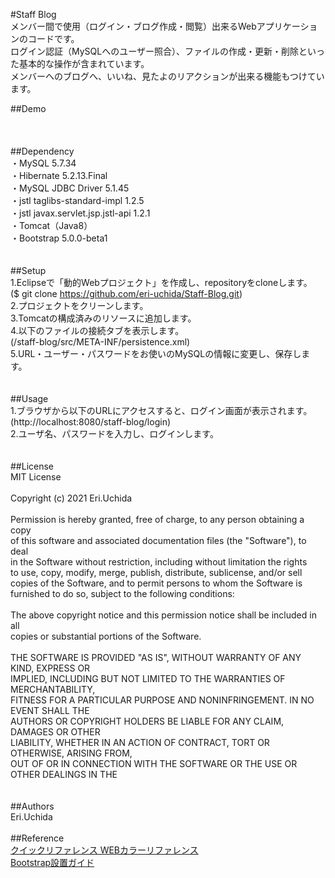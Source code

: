 #Staff Blog<br/>
メンバー間で使用（ログイン・ブログ作成・閲覧）出来るWebアプリケーションのコードです。<br/>
ログイン認証（MySQLへのユーザー照合）、ファイルの作成・更新・削除といった基本的な操作が含まれています。<br/>
メンバーへのブログへ、いいね、見たよのリアクションが出来る機能もつけています。<br/>

 ##Demo<br/>
<br/>
<br/>
<br/>
 ##Dependency<br/>
・MySQL 5.7.34<br/>
・Hibernate 5.2.13.Final<br/>
・MySQL JDBC Driver 5.1.45<br/>
・jstl taglibs-standard-impl 1.2.5<br/>
・jstl javax.servlet.jsp.jstl-api 1.2.1<br/>
・Tomcat（Java8）<br/>
・Bootstrap 5.0.0-beta1<br/>
<br/>
<br/>
 ##Setup<br/>
1.Eclipseで「動的Webプロジェクト」を作成し、repositoryをcloneします。<br/>
($ git clone https://github.com/eri-uchida/Staff-Blog.git)<br/>
2.プロジェクトをクリーンします。<br/>
3.Tomcatの構成済みのリソースに追加します。<br/>
4.以下のファイルの接続タブを表示します。<br/>
(/staff-blog/src/META-INF/persistence.xml)<br/>
5.URL・ユーザー・パスワードをお使いのMySQLの情報に変更し、保存します。<br/>
<br/>
<br/>
 ##Usage<br/>
1.ブラウザから以下のURLにアクセスすると、ログイン画面が表示されます。<br/>
(http://localhost:8080/staff-blog/login)<br/>
2.ユーザ名、パスワードを入力し、ログインします。<br/>
<br/>
<br/>
 ##License<br/>
MIT License<br/>
<br/>
Copyright (c) 2021 Eri.Uchida<br/>
<br/>
Permission is hereby granted, free of charge, to any person obtaining a copy<br/>
of this software and associated documentation files (the "Software"), to deal<br/>
in the Software without restriction, including without limitation the rights<br/>
to use, copy, modify, merge, publish, distribute, sublicense, and/or sell<br/>
copies of the Software, and to permit persons to whom the Software is<br/>
furnished to do so, subject to the following conditions:<br/>
<br/>
The above copyright notice and this permission notice shall be included in all<br/>
copies or substantial portions of the Software.<br/>
<br/>
THE SOFTWARE IS PROVIDED "AS IS", WITHOUT WARRANTY OF ANY KIND, EXPRESS OR<br/>
IMPLIED, INCLUDING BUT NOT LIMITED TO THE WARRANTIES OF MERCHANTABILITY,<br/>
FITNESS FOR A PARTICULAR PURPOSE AND NONINFRINGEMENT. IN NO EVENT SHALL THE<br/>
AUTHORS OR COPYRIGHT HOLDERS BE LIABLE FOR ANY CLAIM, DAMAGES OR OTHER<br/>
LIABILITY, WHETHER IN AN ACTION OF CONTRACT, TORT OR OTHERWISE, ARISING FROM,<br/>
OUT OF OR IN CONNECTION WITH THE SOFTWARE OR THE USE OR OTHER DEALINGS IN THE<br/>
<br/>
<br/>
 ##Authors<br/>
Eri.Uchida<br/>
<br/>
 ##Reference<br/>
[クイックリファレンス WEBカラーリファレンス](http://www.htmq.com/color/colorname.shtml)<br/>
[Bootstrap設置ガイド](https://bootstrap-guide.com/outline)<br/>
<br/>
